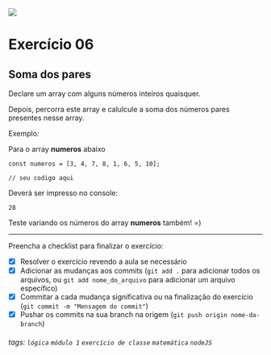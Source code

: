 ![](https://i.imgur.com/xG74tOh.png)

# Exercício 06

## Soma dos pares

Declare um array com alguns números inteiros quaisquer.

Depois, percorra este array e calulcule a soma dos números pares presentes nesse array.

Exemplo:

Para o array **numeros** abaixo

```javascript=
const numeros = [3, 4, 7, 8, 1, 6, 5, 10];

// seu codigo aqui
```

Deverá ser impresso no console:

```
28
```

Teste variando os números do array **numeros** também! =)

---

Preencha a checklist para finalizar o exercício:

-   [X] Resolver o exercício revendo a aula se necessário
-   [X] Adicionar as mudanças aos commits (`git add .` para adicionar todos os arquivos, ou `git add nome_do_arquivo` para adicionar um arquivo específico)
-   [X] Commitar a cada mudança significativa ou na finalização do exercício (`git commit -m "Mensagem do commit"`)
-   [X] Pushar os commits na sua branch na origem (`git push origin nome-da-branch`)

###### tags: `lógica` `módulo 1` `exercício de classe` `matemática` `nodeJS`
